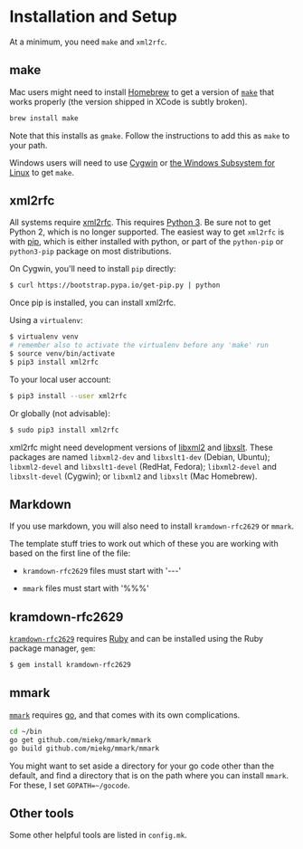 # Installation and Setup

At a minimum, you need `make` and `xml2rfc`.


## make

Mac users might need to install [Homebrew](https://brew.sh) to get a version of
[`make`](https://www.gnu.org/software/make/) that works properly (the version
shipped in XCode is subtly broken).

```sh
brew install make
```

Note that this installs as `gmake`.  Follow the instructions to add this as
`make` to your path.

Windows users will need to use [Cygwin](http://cygwin.org/) or [the Windows
Subsystem for Linux](https://docs.microsoft.com/en-us/windows/wsl/install-win10)
to get `make`.


## xml2rfc

All systems require [xml2rfc](http://xml2rfc.tools.ietf.org/).  This
requires [Python 3](https://www.python.org/).  Be sure not to get Python 2,
which is no longer supported.  The easiest way to get `xml2rfc` is with
[pip](https://pip.pypa.io/en/stable/installing/), which is either installed with
python, or part of the `python-pip` or `python3-pip` package on most
distributions.

On Cygwin, you'll need to install `pip` directly:

```sh
$ curl https://bootstrap.pypa.io/get-pip.py | python
```

Once pip is installed, you can install xml2rfc.

Using a `virtualenv`:

```sh
$ virtualenv venv
# remember also to activate the virtualenv before any 'make' run
$ source venv/bin/activate
$ pip3 install xml2rfc
```

To your local user account:

```sh
$ pip3 install --user xml2rfc
```

Or globally (not advisable):

```sh
$ sudo pip3 install xml2rfc
```

xml2rfc might need development versions of [libxml2](http://xmlsoft.org/) and
[libxslt](http://xmlsoft.org/XSLT).  These packages are named `libxml2-dev` and
`libxslt1-dev` (Debian, Ubuntu); `libxml2-devel` and `libxslt1-devel` (RedHat,
Fedora); `libxml2-devel` and `libxslt-devel` (Cygwin); or `libxml2` and
`libxslt` (Mac Homebrew).


## Markdown

If you use markdown, you will also need to install `kramdown-rfc2629` or `mmark`.

The template stuff tries to work out which of these you are working with based
on the first line of the file:

* `kramdown-rfc2629` files must start with '---'

* `mmark` files must start with '%%%'

## kramdown-rfc2629

[`kramdown-rfc2629`](https://github.com/cabo/kramdown-rfc2629) requires
[Ruby](https://www.ruby-lang.org/) and can be installed using the Ruby package
manager, `gem`:

```sh
$ gem install kramdown-rfc2629
```


## mmark

[`mmark`](https://github.com/miekg/mmark) requires [go](https://golang.org/), and that comes with its
own complications.

```sh
cd ~/bin
go get github.com/miekg/mmark/mmark
go build github.com/miekg/mmark/mmark
```

You might want to set aside a directory for your go code other than the default,
and find a directory that is on the path where you can install `mmark`.  For
these, I set `GOPATH=~/gocode`.


## Other tools

Some other helpful tools are listed in `config.mk`.
